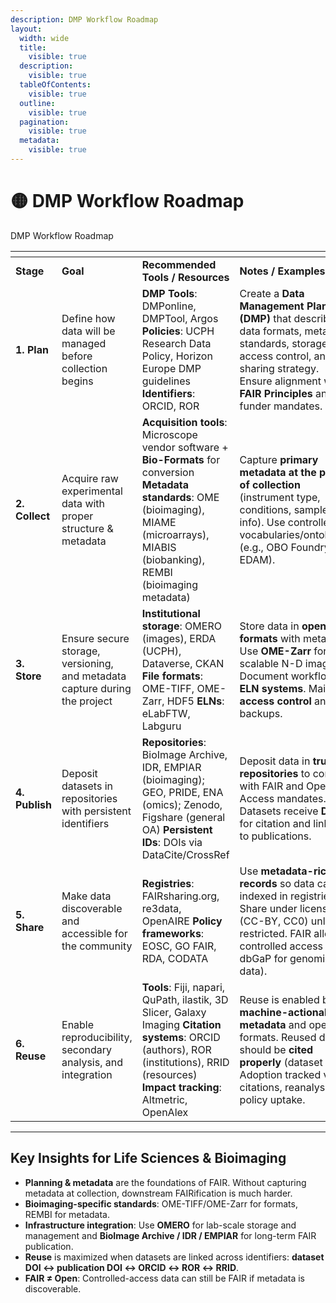 ```yaml
---
description: DMP Workflow Roadmap
layout:
  width: wide
  title:
    visible: true
  description:
    visible: true
  tableOfContents:
    visible: true
  outline:
    visible: true
  pagination:
    visible: true
  metadata:
    visible: true
---
```


# 🟡 DMP Workflow Roadmap

DMP Workflow Roadmap

<table data-header-hidden><thead><tr><th width="109"></th><th width="196"></th><th width="298"></th><th></th></tr></thead><tbody><tr><td><strong>Stage</strong></td><td><strong>Goal</strong></td><td><strong>Recommended Tools / Resources</strong></td><td><strong>Notes / Examples</strong></td></tr><tr><td><strong>1. Plan</strong></td><td>Define how data will be managed before collection begins</td><td><strong>DMP Tools</strong>: DMPonline, DMPTool, Argos <strong>Policies</strong>: UCPH Research Data Policy, Horizon Europe DMP guidelines <strong>Identifiers</strong>: ORCID, ROR</td><td>Create a <strong>Data Management Plan (DMP)</strong> that describes data formats, metadata standards, storage, access control, and sharing strategy. Ensure alignment with <strong>FAIR Principles</strong> and funder mandates.</td></tr><tr><td><strong>2. Collect</strong></td><td>Acquire raw experimental data with proper structure &#x26; metadata</td><td><strong>Acquisition tools</strong>: Microscope vendor software + <strong>Bio-Formats</strong> for conversion <strong>Metadata standards</strong>: OME (bioimaging), MIAME (microarrays), MIABIS (biobanking), REMBI (bioimaging metadata)</td><td>Capture <strong>primary metadata at the point of collection</strong> (instrument type, conditions, sample info). Use controlled vocabularies/ontologies (e.g., OBO Foundry, EDAM).</td></tr><tr><td><strong>3. Store</strong></td><td>Ensure secure storage, versioning, and metadata capture during the project</td><td><strong>Institutional storage</strong>: OMERO (images), ERDA (UCPH), Dataverse, CKAN <strong>File formats</strong>: OME-TIFF, OME-Zarr, HDF5 <strong>ELNs</strong>: eLabFTW, Labguru</td><td>Store data in <strong>open formats</strong> with metadata. Use <strong>OME-Zarr</strong> for scalable N-D imaging. Document workflows in <strong>ELN systems</strong>. Maintain <strong>access control</strong> and backups.</td></tr><tr><td><strong>4. Publish</strong></td><td>Deposit datasets in repositories with persistent identifiers</td><td><strong>Repositories</strong>: BioImage Archive, IDR, EMPIAR (bioimaging); GEO, PRIDE, ENA (omics); Zenodo, Figshare (general OA) <strong>Persistent IDs</strong>: DOIs via DataCite/CrossRef</td><td>Deposit data in <strong>trusted repositories</strong> to comply with FAIR and Open Access mandates. Datasets receive <strong>DOIs</strong> for citation and linking to publications.</td></tr><tr><td><strong>5. Share</strong></td><td>Make data discoverable and accessible for the community</td><td><strong>Registries</strong>: FAIRsharing.org, re3data, OpenAIRE <strong>Policy frameworks</strong>: EOSC, GO FAIR, RDA, CODATA</td><td>Use <strong>metadata-rich records</strong> so data can be indexed in registries. Share under licenses (CC-BY, CC0) unless restricted. FAIR allows controlled access (e.g., dbGaP for genomic data).</td></tr><tr><td><strong>6. Reuse</strong></td><td>Enable reproducibility, secondary analysis, and integration</td><td><strong>Tools</strong>: Fiji, napari, QuPath, ilastik, 3D Slicer, Galaxy Imaging <strong>Citation systems</strong>: ORCID (authors), ROR (institutions), RRID (resources) <strong>Impact tracking</strong>: Altmetric, OpenAlex</td><td>Reuse is enabled by <strong>machine-actionable metadata</strong> and open formats. Reused data should be <strong>cited properly</strong> (dataset DOI). Adoption tracked via citations, reanalysis, or policy uptake.</td></tr></tbody></table>

***

## Key Insights for Life Sciences & Bioimaging

* **Planning & metadata** are the foundations of FAIR. Without capturing metadata at collection, downstream FAIRification is much harder.
* **Bioimaging-specific standards**: OME-TIFF/OME-Zarr for formats, REMBI for metadata.
* **Infrastructure integration**: Use **OMERO** for lab-scale storage and management and **BioImage Archive / IDR / EMPIAR** for long-term FAIR publication.
* **Reuse** is maximized when datasets are linked across identifiers: **dataset DOI ↔ publication DOI ↔ ORCID ↔ ROR ↔ RRID**.
* **FAIR ≠ Open**: Controlled-access data can still be FAIR if metadata is discoverable.
